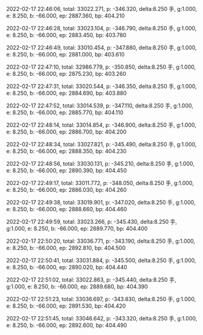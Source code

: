 2022-02-17 22:46:06, total: 33022.271, p: -346.320, delta:8.250 手, g:1.000, e: 8.250, b: -66.000, ep: 2887.360, bp: 404.210

2022-02-17 22:46:28, total: 33023.104, p: -346.790, delta:8.250 手, g:1.000, e: 8.250, b: -66.000, ep: 2883.450, bp: 403.780

2022-02-17 22:46:49, total: 33010.454, p: -347.880, delta:8.250 手, g:1.000, e: 8.250, b: -66.000, ep: 2881.000, bp: 403.610

2022-02-17 22:47:10, total: 32986.779, p: -350.850, delta:8.250 手, g:1.000, e: 8.250, b: -66.000, ep: 2875.230, bp: 403.260

2022-02-17 22:47:31, total: 33020.544, p: -346.350, delta:8.250 手, g:1.000, e: 8.250, b: -66.000, ep: 2884.690, bp: 403.880

2022-02-17 22:47:52, total: 33014.539, p: -347.110, delta:8.250 手, g:1.000, e: 8.250, b: -66.000, ep: 2885.770, bp: 404.110

2022-02-17 22:48:14, total: 33014.854, p: -346.900, delta:8.250 手, g:1.000, e: 8.250, b: -66.000, ep: 2886.700, bp: 404.200

2022-02-17 22:48:34, total: 33027.821, p: -345.490, delta:8.250 手, g:1.000, e: 8.250, b: -66.000, ep: 2888.350, bp: 404.230

2022-02-17 22:48:56, total: 33030.131, p: -345.210, delta:8.250 手, g:1.000, e: 8.250, b: -66.000, ep: 2890.390, bp: 404.450

2022-02-17 22:49:17, total: 33011.772, p: -348.050, delta:8.250 手, g:1.000, e: 8.250, b: -66.000, ep: 2886.030, bp: 404.260

2022-02-17 22:49:38, total: 33019.901, p: -347.020, delta:8.250 手, g:1.000, e: 8.250, b: -66.000, ep: 2888.660, bp: 404.460

2022-02-17 22:49:59, total: 33023.266, p: -345.430, delta:8.250 手, g:1.000, e: 8.250, b: -66.000, ep: 2889.770, bp: 404.400

2022-02-17 22:50:20, total: 33036.771, p: -343.190, delta:8.250 手, g:1.000, e: 8.250, b: -66.000, ep: 2892.810, bp: 404.500

2022-02-17 22:50:41, total: 33031.884, p: -345.500, delta:8.250 手, g:1.000, e: 8.250, b: -66.000, ep: 2890.020, bp: 404.440

2022-02-17 22:51:02, total: 33022.863, p: -345.440, delta:8.250 手, g:1.000, e: 8.250, b: -66.000, ep: 2889.680, bp: 404.390

2022-02-17 22:51:23, total: 33036.697, p: -343.830, delta:8.250 手, g:1.000, e: 8.250, b: -66.000, ep: 2891.530, bp: 404.420

2022-02-17 22:51:45, total: 33046.642, p: -343.320, delta:8.250 手, g:1.000, e: 8.250, b: -66.000, ep: 2892.600, bp: 404.490
